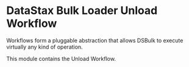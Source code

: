 # DataStax Bulk Loader Unload Workflow

Workflows form a pluggable abstraction that allows DSBulk to execute virtually any kind of 
operation.

This module contains the Unload Workflow.
